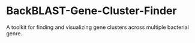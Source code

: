 BackBLAST-Gene-Cluster-Finder
==========================

A toolkit for finding and visualizing gene clusters across multiple bacterial genre.
